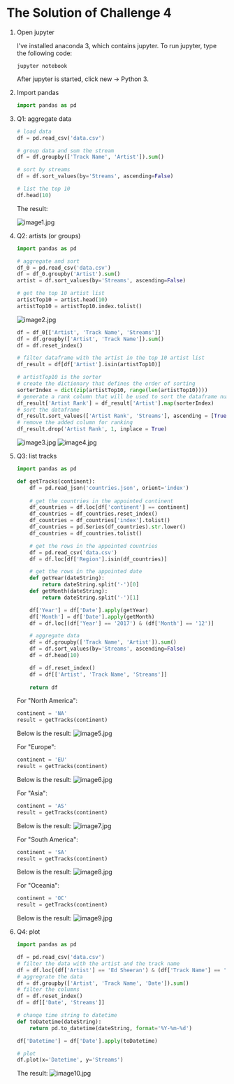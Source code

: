# The Solution of Challenge 4

1. Open jupyter

   I've installed anaconda 3, which contains jupyter. To run jupyter, type the following code:
   ```
   jupyter notebook
   ```
   After jupyter is started, click new -> Python 3.

2. Import pandas
   ```python
   import pandas as pd
   ```

3. Q1: aggregate data
   ```python
   # load data
   df = pd.read_csv('data.csv')
   
   # group data and sum the stream
   df = df.groupby(['Track Name', 'Artist']).sum()
   
   # sort by streams
   df = df.sort_values(by='Streams', ascending=False)
   
   # list the top 10
   df.head(10)
   ```
   The result:
   
   ![image1.jpg](image1.jpg)

4. Q2: artists (or groups)
   ```python
   import pandas as pd
   
   # aggregate and sort
   df_0 = pd.read_csv('data.csv')
   df = df_0.groupby('Artist').sum()
   artist = df.sort_values(by='Streams', ascending=False)
   
   # get the top 10 artist list
   artistTop10 = artist.head(10)
   artistTop10 = artistTop10.index.tolist()
   ```
   ![image2.jpg](image2.jpg)
   
   ```python
   df = df_0[['Artist', 'Track Name', 'Streams']]
   df = df.groupby(['Artist', 'Track Name']).sum()
   df = df.reset_index()
   
   # filter dataframe with the artist in the top 10 artist list
   df_result = df[df['Artist'].isin(artistTop10)]
   
   # artistTop10 is the sorter
   # create the dictionary that defines the order of sorting
   sorterIndex = dict(zip(artistTop10, range(len(artistTop10))))
   # generate a rank column that will be used to sort the dataframe numerically
   df_result['Artist Rank'] = df_result['Artist'].map(sorterIndex)
   # sort the dataframe
   df_result.sort_values(['Artist Rank', 'Streams'], ascending = [True, False], inplace = True)
   # remove the added column for ranking
   df_result.drop('Artist Rank', 1, inplace = True)
   ```
   ![image3.jpg](image3.jpg)
   ![image4.jpg](image4.jpg)

5. Q3: list tracks
   ```python
   import pandas as pd
   
   def getTracks(continent):
       df = pd.read_json('countries.json', orient='index')
       
       # get the countries in the appointed continent
       df_countries = df.loc[df['continent'] == continent]
       df_countries = df_countries.reset_index()
       df_countries = df_countries['index'].tolist()
       df_countries = pd.Series(df_countries).str.lower()
       df_countries = df_countries.tolist()
   
       # get the rows in the appointed countries
       df = pd.read_csv('data.csv')
       df = df.loc[df['Region'].isin(df_countries)]
   
       # get the rows in the appointed date
       def getYear(dateString):
           return dateString.split('-')[0]
       def getMonth(dateString):
           return dateString.split('-')[1]
   
       df['Year'] = df['Date'].apply(getYear)
       df['Month'] = df['Date'].apply(getMonth)
       df = df.loc[(df['Year'] == '2017') & (df['Month'] == '12')]
   
       # aggregate data
       df = df.groupby(['Track Name', 'Artist']).sum()
       df = df.sort_values(by='Streams', ascending=False)
       df = df.head(10)
   
       df = df.reset_index()
       df = df[['Artist', 'Track Name', 'Streams']]
       
       return df
   ```
   For "North America":
   ```python
   continent = 'NA'
   result = getTracks(continent)
   ```
   Below is the result:
   ![image5.jpg](image5.jpg)
   
   For "Europe":
   ```python
   continent = 'EU'
   result = getTracks(continent)
   ```
   Below is the result:
   ![image6.jpg](image6.jpg)
   
   For "Asia":
   ```python
   continent = 'AS'
   result = getTracks(continent)
   ```
   Below is the result:
   ![image7.jpg](image7.jpg)
   
   For "South America":
   ```python
   continent = 'SA'
   result = getTracks(continent)
   ```
   Below is the result:
   ![image8.jpg](image8.jpg)
   
   For "Oceania":
   ```python
   continent = 'OC'
   result = getTracks(continent)
   ```
   Below is the result:
   ![image9.jpg](image9.jpg)

6. Q4: plot
   ```python
   import pandas as pd
   
   df = pd.read_csv('data.csv')
   # filter the data with the artist and the track name
   df = df.loc[(df['Artist'] == 'Ed Sheeran') & (df['Track Name'] == 'Shape of You')]
   # aggregrate the data
   df = df.groupby(['Artist', 'Track Name', 'Date']).sum()
   # filter the columns
   df = df.reset_index()
   df = df[['Date', 'Streams']]
   
   # change time string to datetime
   def toDatetime(dateString):
       return pd.to_datetime(dateString, format='%Y-%m-%d')
   
   df['Datetime'] = df['Date'].apply(toDatetime)
   
   # plot
   df.plot(x='Datetime', y='Streams')
   ```
   
   The result:
   ![image10.jpg](image10.jpg)